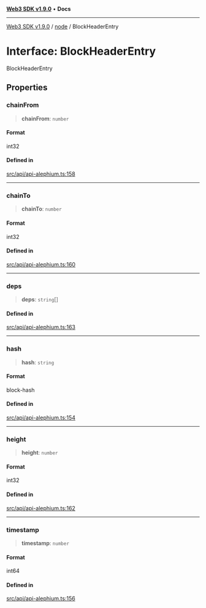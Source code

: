 [**Web3 SDK v1.9.0**](../../../README.md) • **Docs**

***

[Web3 SDK v1.9.0](../../../globals.md) / [node](../README.md) / BlockHeaderEntry

# Interface: BlockHeaderEntry

BlockHeaderEntry

## Properties

### chainFrom

> **chainFrom**: `number`

#### Format

int32

#### Defined in

[src/api/api-alephium.ts:158](https://github.com/Mystic-Nayy/alephium-web3/blob/c1afd789a197ce5fe21f08c2965942090157c33d/packages/web3/src/api/api-alephium.ts#L158)

***

### chainTo

> **chainTo**: `number`

#### Format

int32

#### Defined in

[src/api/api-alephium.ts:160](https://github.com/Mystic-Nayy/alephium-web3/blob/c1afd789a197ce5fe21f08c2965942090157c33d/packages/web3/src/api/api-alephium.ts#L160)

***

### deps

> **deps**: `string`[]

#### Defined in

[src/api/api-alephium.ts:163](https://github.com/Mystic-Nayy/alephium-web3/blob/c1afd789a197ce5fe21f08c2965942090157c33d/packages/web3/src/api/api-alephium.ts#L163)

***

### hash

> **hash**: `string`

#### Format

block-hash

#### Defined in

[src/api/api-alephium.ts:154](https://github.com/Mystic-Nayy/alephium-web3/blob/c1afd789a197ce5fe21f08c2965942090157c33d/packages/web3/src/api/api-alephium.ts#L154)

***

### height

> **height**: `number`

#### Format

int32

#### Defined in

[src/api/api-alephium.ts:162](https://github.com/Mystic-Nayy/alephium-web3/blob/c1afd789a197ce5fe21f08c2965942090157c33d/packages/web3/src/api/api-alephium.ts#L162)

***

### timestamp

> **timestamp**: `number`

#### Format

int64

#### Defined in

[src/api/api-alephium.ts:156](https://github.com/Mystic-Nayy/alephium-web3/blob/c1afd789a197ce5fe21f08c2965942090157c33d/packages/web3/src/api/api-alephium.ts#L156)
